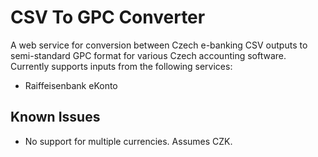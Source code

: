 # CSV To GPC Converter

A web service for conversion between Czech e-banking CSV outputs to semi-standard GPC format for various Czech accounting software. Currently supports inputs from the following services:

 *  Raiffeisenbank eKonto


## Known Issues

 *  No support for multiple currencies. Assumes CZK.


<!-- vim:set spelllang=en: -->

